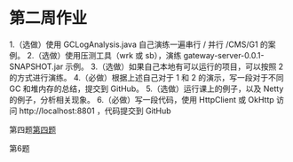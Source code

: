 # 第二周作业



1.（选做）使用 GCLogAnalysis.java 自己演练一遍串行 / 并行 /CMS/G1 的案例。
2.（选做）使用压测工具（wrk 或 sb），演练 gateway-server-0.0.1-SNAPSHOT.jar 示例。
3.（选做）如果自己本地有可以运行的项目，可以按照 2 的方式进行演练。
4.（必做）根据上述自己对于 1 和 2 的演示，写一段对于不同 GC 和堆内存的总结，提交到 GitHub。
5.（选做）运行课上的例子，以及 Netty 的例子，分析相关现象。
6.（必做）写一段代码，使用 HttpClient 或 OkHttp 访问 http://localhost:8801 ，代码提交到 GitHub

第四题[第四题](4.md)

第6题


